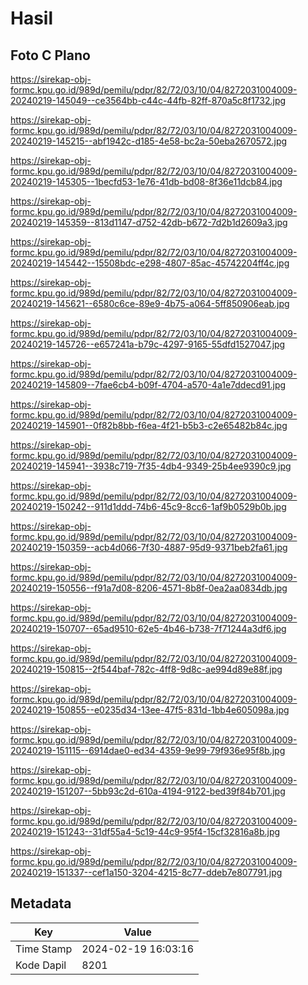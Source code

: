 # Hasil

## Foto C Plano

https://sirekap-obj-formc.kpu.go.id/989d/pemilu/pdpr/82/72/03/10/04/8272031004009-20240219-145049--ce3564bb-c44c-44fb-82ff-870a5c8f1732.jpg

https://sirekap-obj-formc.kpu.go.id/989d/pemilu/pdpr/82/72/03/10/04/8272031004009-20240219-145215--abf1942c-d185-4e58-bc2a-50eba2670572.jpg

https://sirekap-obj-formc.kpu.go.id/989d/pemilu/pdpr/82/72/03/10/04/8272031004009-20240219-145305--1becfd53-1e76-41db-bd08-8f36e11dcb84.jpg

https://sirekap-obj-formc.kpu.go.id/989d/pemilu/pdpr/82/72/03/10/04/8272031004009-20240219-145359--813d1147-d752-42db-b672-7d2b1d2609a3.jpg

https://sirekap-obj-formc.kpu.go.id/989d/pemilu/pdpr/82/72/03/10/04/8272031004009-20240219-145442--15508bdc-e298-4807-85ac-45742204ff4c.jpg

https://sirekap-obj-formc.kpu.go.id/989d/pemilu/pdpr/82/72/03/10/04/8272031004009-20240219-145621--6580c6ce-89e9-4b75-a064-5ff850906eab.jpg

https://sirekap-obj-formc.kpu.go.id/989d/pemilu/pdpr/82/72/03/10/04/8272031004009-20240219-145726--e657241a-b79c-4297-9165-55dfd1527047.jpg

https://sirekap-obj-formc.kpu.go.id/989d/pemilu/pdpr/82/72/03/10/04/8272031004009-20240219-145809--7fae6cb4-b09f-4704-a570-4a1e7ddecd91.jpg

https://sirekap-obj-formc.kpu.go.id/989d/pemilu/pdpr/82/72/03/10/04/8272031004009-20240219-145901--0f82b8bb-f6ea-4f21-b5b3-c2e65482b84c.jpg

https://sirekap-obj-formc.kpu.go.id/989d/pemilu/pdpr/82/72/03/10/04/8272031004009-20240219-145941--3938c719-7f35-4db4-9349-25b4ee9390c9.jpg

https://sirekap-obj-formc.kpu.go.id/989d/pemilu/pdpr/82/72/03/10/04/8272031004009-20240219-150242--911d1ddd-74b6-45c9-8cc6-1af9b0529b0b.jpg

https://sirekap-obj-formc.kpu.go.id/989d/pemilu/pdpr/82/72/03/10/04/8272031004009-20240219-150359--acb4d066-7f30-4887-95d9-9371beb2fa61.jpg

https://sirekap-obj-formc.kpu.go.id/989d/pemilu/pdpr/82/72/03/10/04/8272031004009-20240219-150556--f91a7d08-8206-4571-8b8f-0ea2aa0834db.jpg

https://sirekap-obj-formc.kpu.go.id/989d/pemilu/pdpr/82/72/03/10/04/8272031004009-20240219-150707--65ad9510-62e5-4b46-b738-7f71244a3df6.jpg

https://sirekap-obj-formc.kpu.go.id/989d/pemilu/pdpr/82/72/03/10/04/8272031004009-20240219-150815--2f544baf-782c-4ff8-9d8c-ae994d89e88f.jpg

https://sirekap-obj-formc.kpu.go.id/989d/pemilu/pdpr/82/72/03/10/04/8272031004009-20240219-150855--e0235d34-13ee-47f5-831d-1bb4e605098a.jpg

https://sirekap-obj-formc.kpu.go.id/989d/pemilu/pdpr/82/72/03/10/04/8272031004009-20240219-151115--6914dae0-ed34-4359-9e99-79f936e95f8b.jpg

https://sirekap-obj-formc.kpu.go.id/989d/pemilu/pdpr/82/72/03/10/04/8272031004009-20240219-151207--5bb93c2d-610a-4194-9122-bed39f84b701.jpg

https://sirekap-obj-formc.kpu.go.id/989d/pemilu/pdpr/82/72/03/10/04/8272031004009-20240219-151243--31df55a4-5c19-44c9-95f4-15cf32816a8b.jpg

https://sirekap-obj-formc.kpu.go.id/989d/pemilu/pdpr/82/72/03/10/04/8272031004009-20240219-151337--cef1a150-3204-4215-8c77-ddeb7e807791.jpg


## Metadata

| Key        | Value               |
| ---------- | ------------------- |
| Time Stamp | 2024-02-19 16:03:16 |
| Kode Dapil | 8201                |



